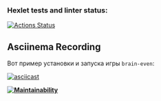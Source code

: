 ### Hexlet tests and linter status:
[![Actions Status](https://github.com/Pewdoloco/frontend-project-44/actions/workflows/hexlet-check.yml/badge.svg)](https://github.com/Pewdoloco/frontend-project-44/actions)

## Asciinema Recording

Вот пример установки и запуска игры `brain-even`:

[![asciicast](https://asciinema.org/a/GSSyAhwDMLHAFwQGzrly69z1r.svg)](https://asciinema.org/a/GSSyAhwDMLHAFwQGzrly69z1r)

**[![Maintainability](https://api.codeclimate.com/v1/badges/486c0c248084c32d14fb/maintainability)](https://codeclimate.com/github/Pewdoloco/frontend-project-44/maintainability)**
